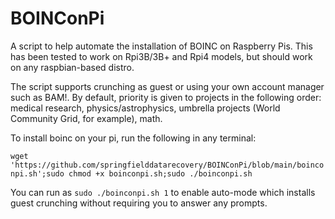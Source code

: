 # BOINConPi
A script to help automate the installation of BOINC on Raspberry Pis. This has been tested to work on Rpi3B/3B+ and Rpi4 models, but should work on any raspbian-based distro.

The script supports crunching as guest or using your own account manager such as BAM!. By default, priority is given to projects in the following order: medical research, physics/astrophysics, umbrella projects (World Community Grid, for example), math.

To install boinc on your pi, run the following in any terminal:

`wget 'https://github.com/springfielddatarecovery/BOINConPi/blob/main/boinconpi.sh';sudo chmod +x boinconpi.sh;sudo ./boinconpi.sh`

You can run as `sudo ./boinconpi.sh 1` to enable auto-mode which installs guest crunching without requiring you to answer any prompts.


